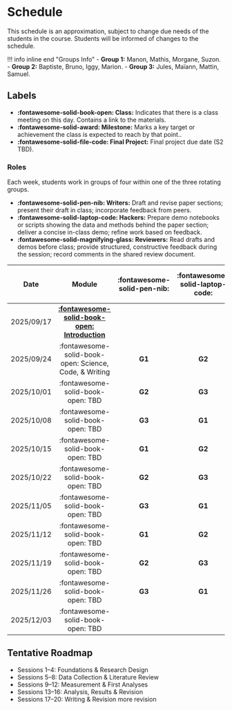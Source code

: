 # Schedule

This schedule is an approximation, subject to change due needs of the students in the course. Students will be informed of changes to the schedule.


!!! info inline end "Groups Info"
    - **Group 1:** Manon, Mathis, Morgane, Suzon.
    - **Group 2:** Baptiste, Bruno, Iggy, Marion.
    - **Group 3:** Jules, Maïann, Mattin, Samuel. 

## Labels
- **:fontawesome-solid-book-open: Class:** Indicates that there is a class meeting on this day. Contains a link to the materials.
- **:fontawesome-solid-award: Milestone:** Marks a key target or achievement the class is expected to reach by that point..
- **:fontawesome-solid-file-code: Final Project:** Final project due date (S2 TBD).

### Roles
Each week, students work in groups of four within one of the three rotating groups.

* **:fontawesome-solid-pen-nib: Writers:** Draft and revise paper sections; present their draft in class; incorporate feedback from peers.  
* **:fontawesome-solid-laptop-code: Hackers:** Prepare demo notebooks or scripts showing the data and methods behind the paper section; deliver a concise in-class demo; refine work based on feedback.  
* **:fontawesome-solid-magnifying-glass: Reviewers:** Read drafts and demos before class; provide structured, constructive feedback during the session; record comments in the shared review document.  




| Date       | Module                                                                   | :fontawesome-solid-pen-nib: | :fontawesome-solid-laptop-code: | :fontawesome-solid-magnifying-glass: | Milestone |
| :-:        | :-:                                                                       | :-:    | :-:    | :-:    | :-:                                                                         |
| 2025/09/17 | [**:fontawesome-solid-book-open: Introduction**](modules/introduction.md)|        |        |        |                                                                             |
| 2025/09/24 | :fontawesome-solid-book-open: Science, Code, & Writing                   | **G1** | **G2** | **G3** | [**:fontawesome-regular-paper-plane: Onboarding**](resources/onboarding.md) |
| 2025/10/01 | :fontawesome-solid-book-open: TBD                                        | **G2** | **G3** | **G1** | **:fontawesome-solid-award: Idea** |
| 2025/10/08 | :fontawesome-solid-book-open: TBD                                        | **G3** | **G1** | **G2** |      |
| 2025/10/15 | :fontawesome-solid-book-open: TBD                                        | **G1** | **G2** | **G3** |      |
| 2025/10/22 | :fontawesome-solid-book-open: TBD                                        | **G2** | **G3** | **G1** |      |
| 2025/11/05 | :fontawesome-solid-book-open: TBD                                        | **G3** | **G1** | **G2** | **:fontawesome-solid-award: Proposal** |
| 2025/11/12 | :fontawesome-solid-book-open: TBD                                        | **G1** | **G2** | **G3** |      |
| 2025/11/19 | :fontawesome-solid-book-open: TBD                                        | **G2** | **G3** | **G1** |      |
| 2025/11/26 | :fontawesome-solid-book-open: TBD                                        | **G3** | **G1** | **G2** |      |
| 2025/12/03 | :fontawesome-solid-book-open: TBD                                        |        |        |        | **:fontawesome-solid-award: Exploration** | 


## Tentative Roadmap
- Sessions 1–4: Foundations & Research Design
- Sessions 5–8: Data Collection & Literature Review
- Sessions 9–12: Measurement & First Analyses
- Sessions 13–16: Analysis, Results & Revision
- Sessions 17–20: Writing & Revision more revision 

<!-- | Date       | Module                              | Demo                                                      | Deadline                                                                                                                                   | -->
<!-- | :-:        | :-:                                 | :-:                                                       | :-:                                                                                                                                        | -->
<!-- | 2025/09/17 | [](modules/introduction.md) Introduction                           |                                                           |                                                                                                                                            | -->
<!-- | 2025/09/24 | [](modules/tools.md) Science, Code, & Writing                                         |                                                           | [**:fontawesome-regular-paper-plane: Onboarding**](resources/onboarding.md)                                                      | -->
<!-- | 2025/10/01 | [](modules/programming-1.md) Science, Code, and Voter Turnout      | [:octicons-mortar-board-24:](activities/participation.md) | [**:fontawesome-solid-chess: - C1**](https://colab.research.google.com/github/mickaeltemporao/itds/blob/main/materials/assignment-1.ipynb) | -->
<!-- | 2025/10/08 | [](modules/programming-1.md) Science, Code, and Voter Turnout      | [:octicons-mortar-board-24:](activities/participation.md) | [**:fontawesome-solid-chess: - C1**](https://colab.research.google.com/github/mickaeltemporao/itds/blob/main/materials/assignment-1.ipynb) | -->
<!-- | 2025/10/15 | [](modules/programming-2.md) A Respondent's Survey Data            | [:octicons-mortar-board-24:](activities/participation.md) |                                                                                                                                            | -->
<!-- | 2025/10/22 | [](modules/programming-3.md) From Concepts to Code                 | [:octicons-mortar-board-24:](activities/participation.md) |                                                                                                                                            | -->
<!-- | 2025/11/05 | [](modules/programming-4.md) Introduction to Data Visualisation    | [:octicons-mortar-board-24:](activities/participation.md) |                                                                                                                                            | -->
<!-- | 2025/11/12 | [](modules/exploration-1.md) Exploring Single Variables            | [:octicons-mortar-board-24:](activities/participation.md) | [**:fontawesome-solid-chess: - C2**](https://colab.research.google.com/github/mickaeltemporao/itds/blob/main/materials/assignment-2.ipynb) | -->
<!-- | 2025/11/19 | [](modules/exploration-2.md) Exploring Variable Relationships      | [:octicons-mortar-board-24:](activities/participation.md) |                                                                                                                                            | -->
<!-- | 2025/11/26 | [](modules/management-1.md) Recoding Existing Values               | [:octicons-mortar-board-24:](activities/participation.md) |                                                                                                                                            | -->
<!-- | 2025/12/03 | [](modules/management-2.md) Dealing with Missing Values            | [:octicons-mortar-board-24:](activities/participation.md) |                                                                                                                                            | -->



